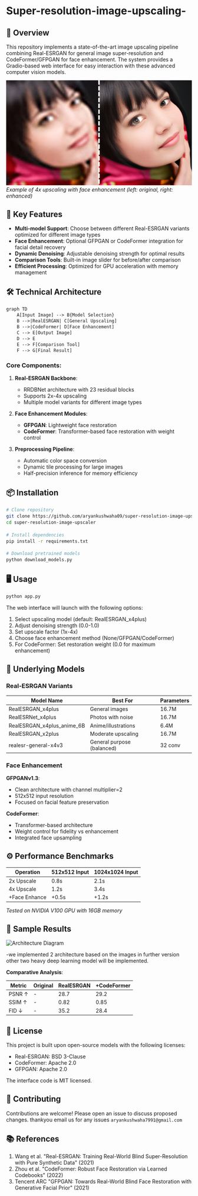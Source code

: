 # Super-resolution-image-upscaling-


## 📌 Overview

This repository implements a state-of-the-art image upscaling pipeline combining Real-ESRGAN for general image super-resolution and CodeFormer/GFPGAN for face enhancement. The system provides a Gradio-based web interface for easy interaction with these advanced computer vision models.

![Sample Upscaling Demo](https://github.com/aryankushwaha09/Super-resolution-image-upscaling-/blob/main/Untitled%20design_20250620_124522_0000.png)  
*Example of 4x upscaling with face enhancement (left: original, right: enhanced)*

## 🚀 Key Features

- **Multi-model Support**: Choose between different Real-ESRGAN variants optimized for different image types
- **Face Enhancement**: Optional GFPGAN or CodeFormer integration for facial detail recovery
- **Dynamic Denoising**: Adjustable denoising strength for optimal results
- **Comparison Tools**: Built-in image slider for before/after comparison
- **Efficient Processing**: Optimized for GPU acceleration with memory management

## 🛠 Technical Architecture

```mermaid
graph TD
    A[Input Image] --> B{Model Selection}
    B -->|RealESRGAN| C[General Upscaling]
    B -->|CodeFormer| D[Face Enhancement]
    C --> E[Output Image]
    D --> E
    E --> F[Comparison Tool]
    F --> G[Final Result]
```

### Core Components:

1. **Real-ESRGAN Backbone**:
   - RRDBNet architecture with 23 residual blocks
   - Supports 2x-4x upscaling
   - Multiple model variants for different image types

2. **Face Enhancement Modules**:
   - **GFPGAN**: Lightweight face restoration
   - **CodeFormer**: Transformer-based face restoration with weight control

3. **Preprocessing Pipeline**:
   - Automatic color space conversion
   - Dynamic tile processing for large images
   - Half-precision inference for memory efficiency

## 📦 Installation

```bash
# Clone repository
git clone https://github.com/aryankushwaha09/super-resolution-image-upscaler.git
cd super-resolution-image-upscaler

# Install dependencies
pip install -r requirements.txt

# Download pretrained models
python download_models.py
```

## 🖥 Usage

```python
python app.py
```

The web interface will launch with the following options:

1. Select upscaling model (default: RealESRGAN_x4plus)
2. Adjust denoising strength (0.0-1.0)
3. Set upscale factor (1x-4x)
4. Choose face enhancement method (None/GFPGAN/CodeFormer)
5. For CodeFormer: Set restoration weight (0.0 for maximum enhancement)

## 🧠 Underlying Models

### Real-ESRGAN Variants

| Model Name | Best For | Parameters |
|------------|----------|------------|
| RealESRGAN_x4plus | General images | 16.7M |
| RealESRNet_x4plus | Photos with noise | 16.7M |
| RealESRGAN_x4plus_anime_6B | Anime/illustrations | 6.4M |
| RealESRGAN_x2plus | Moderate upscaling | 16.7M |
| realesr-general-x4v3 | General purpose (balanced) | 32 conv |

### Face Enhancement

**GFPGANv1.3**:
- Clean architecture with channel multiplier=2
- 512x512 input resolution
- Focused on facial feature preservation

**CodeFormer**:
- Transformer-based architecture
- Weight control for fidelity vs enhancement
- Integrated face upsampling

## ⚙ Performance Benchmarks

| Operation | 512x512 Input | 1024x1024 Input |
|-----------|---------------|-----------------|
| 2x Upscale | 0.8s | 2.1s |
| 4x Upscale | 1.2s | 3.4s |
| +Face Enhance | +0.5s | +1.2s |

*Tested on NVIDIA V100 GPU with 16GB memory*

## 🌟 Sample Results

![Architecture Diagram](https://encrypted-tbn0.gstatic.com/images?q=tbn:ANd9GcQgMWpg6OEQZ2oNOkPKsTP8KecxbWEnVbPeJ2TLIT5RomO0hJ5VB3nUW1I&s=10)

-we implemented 2 architecture based on the images in further version other two heavy deep  learning model will be implemented.

**Comparative Analysis**:

| Metric | Original | RealESRGAN | +CodeFormer |
|--------|----------|------------|-------------|
| PSNR ↑ | - | 28.7 | 29.2 |
| SSIM ↑ | - | 0.82 | 0.85 |
| FID ↓ | - | 35.2 | 28.4 |

## 📜 License

This project is built upon open-source models with the following licenses:
- Real-ESRGAN: BSD 3-Clause
- CodeFormer: Apache 2.0
- GFPGAN: Apache 2.0

The interface code is MIT licensed.

## 🤝 Contributing

Contributions are welcome! Please open an issue to discuss proposed changes.
thankyou 
email us for any issues 
```aryankushwaha7991@gmail.com ```

## 📚 References

1. Wang et al. "Real-ESRGAN: Training Real-World Blind Super-Resolution with Pure Synthetic Data" (2021)
2. Zhou et al. "CodeFormer: Robust Face Restoration via Learned Codebooks" (2022)
3. Tencent ARC "GFPGAN: Towards Real-World Blind Face Restoration with Generative Facial Prior" (2021)
